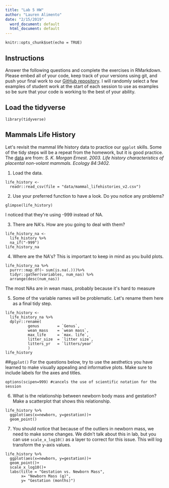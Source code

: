 ```yaml
---
title: "Lab 5 HW"
author: "Lauren Alimento"
date: "2/15/2019"
  word_document: default
  html_document: default
---
```

```{r setup, include=FALSE}
knitr::opts_chunk$set(echo = TRUE)
```

## Instructions
Answer the following questions and complete the exercises in RMarkdown. Please embed all of your code, keep track of your versions using git, and push your final work to our [GitHub repository](https://github.com/FRS417-DataScienceBiologists). I will randomly select a few examples of student work at the start of each session to use as examples so be sure that your code is working to the best of your ability.

## Load the tidyverse
```{r message=FALSE, warning=FALSE}
library(tidyverse)
```

## Mammals Life History
Let's revisit the mammal life history data to practice our `ggplot` skills. Some of the tidy steps will be a repeat from the homework, but it is good practice. The [data](http://esapubs.org/archive/ecol/E084/093/) are from: *S. K. Morgan Ernest. 2003. Life history characteristics of placental non-volant mammals. Ecology 84:3402.*

1. Load the data.
```{r}
life_history <-
  readr::read_csv(file = "data/mammal_lifehistories_v2.csv")
```

2. Use your preferred function to have a look. Do you notice any problems?
```{r}
glimpse(life_history)
```
I noticed that they're using -999 instead of NA.

3. There are NA's. How are you going to deal with them?
```{r}
life_history_na <-
  life_history %>% 
  na_if("-999")
life_history_na
```


4. Where are the NA's? This is important to keep in mind as you build plots.
```{r}
life_history_na %>%
  purrr::map_df(~ sum(is.na(.)))%>% 
  tidyr::gather(variables, num_nas) %>% 
  arrange(desc(num_nas))
```
The most NAs are in wean mass, probably because it's hard to measure


5. Some of the variable names will be problematic. Let's rename them here as a final tidy step.
```{r}
life_history <- 
  life_history_na %>%  
  dplyr::rename(
          genus        = `Genus`,
          wean_mass    = `wean mass`,
          max_life     = `max. life`,
          litter_size  = `litter size`,
          litters_yr   = `litters/year`
          )
life_history
```

##`ggplot()`
For the questions below, try to use the aesthetics you have learned to make visually appealing and informative plots. Make sure to include labels for the axes and titles.
```{r}
options(scipen=999) #cancels the use of scientific notation for the session
```

6. What is the relationship between newborn body mass and gestation? Make a scatterplot that shows this relationship. 
```{r}
life_history %>% 
  ggplot(aes(x=newborn, y=gestation))+
  geom_point()
```

7. You should notice that because of the outliers in newborn mass, we need to make some changes. We didn't talk about this in lab, but you can use `scale_x_log10()` as a layer to correct for this issue. This will log transform the y-axis values.
```{r}
life_history %>% 
  ggplot(aes(x=newborn, y=gestation))+
  geom_point()+
  scale_x_log10()+
  labs(title = "Gestation vs. Newborn Mass",
       x= "Newborn Mass (g)",
       y= "Gestation (months)")
```



